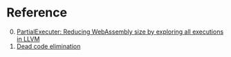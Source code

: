 # Reference

0. [PartialExecuter: Reducing WebAssembly size by exploring all executions in LLVM](https://leaningtech.com/reducing-webassembly-size-by-exploring-all-executions-in-llvm/)
0. [Dead code elimination](https://en.wikipedia.org/wiki/Dead_code_elimination)

